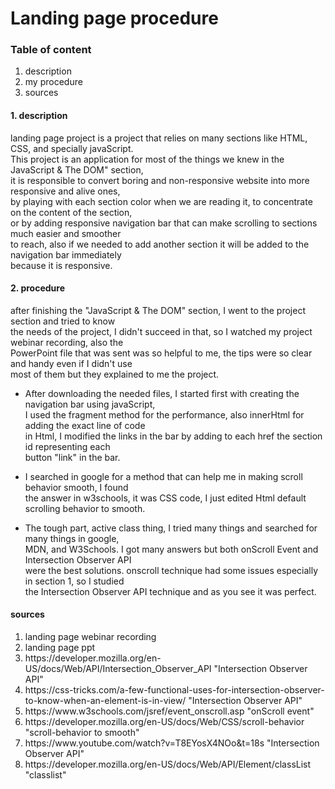 <h1>Landing page procedure</h1>
<h3>Table of content</h3>
<ol>
<li>description
<li>my procedure
<li>sources
</ol>

<h4>1. description</h4>
<p>landing page project is a project that relies on many sections like HTML, CSS, and specially javaScript. <br>This project is an application for most of the things we knew in the JavaScript & The DOM" section, <br>it is responsible to convert boring and non-responsive website into more responsive and alive ones, <br>by playing with each section color when we are reading it, to concentrate on the content of the section, <br>or by adding responsive navigation bar that can make scrolling to sections much easier and smoother <br>to reach, also if we needed to add another section it will be added to the navigation bar immediately <br>because it is responsive.</p>



<h4>2. procedure</h4>
<p>after finishing the "JavaScript & The DOM" section, I went to the project section and tried to know <br>the needs of the project, I didn't succeed in that, so I watched my project webinar recording, also the <br>PowerPoint file that was sent was so helpful to me, the tips were so clear and handy even if I didn't use <br>most of them but they explained to me the project.</p>
<ul>
<li><p>After downloading the needed files, I started first with creating the navigation bar using javaScript, <br>I used the fragment method for the performance, also innerHtml for adding the exact line of code <br>in Html, I modified the links in the bar by adding to each href the section id representing each <br>button "link" in the bar.</p>

<li><p>I searched in google for a method that can help me in making scroll behavior smooth, I found <br>the answer in w3schools, it was CSS code, I just edited Html default scrolling behavior to smooth.</p>

<li><p>The tough part, active class thing, I tried many things and searched for many things in google, <br>MDN, and W3Schools. I got many answers but both onScroll Event and Intersection Observer API <br>were the best solutions. onscroll technique had some issues especially in section 1, so I  studied <br>the Intersection Observer API technique and as you see it was perfect.</p>
</ul>
<h4>sources</h4>
<ol>
<li> landing page webinar recording
<li> landing page ppt
<li> https://developer.mozilla.org/en-US/docs/Web/API/Intersection_Observer_API "Intersection Observer API"
<li> https://css-tricks.com/a-few-functional-uses-for-intersection-observer-to-know-when-an-element-is-in-view/ "Intersection Observer API"
<li> https://www.w3schools.com/jsref/event_onscroll.asp "onScroll event"
<li> https://developer.mozilla.org/en-US/docs/Web/CSS/scroll-behavior "scroll-behavior to smooth"
<li> https://www.youtube.com/watch?v=T8EYosX4NOo&t=18s "Intersection Observer API"
<li> https://developer.mozilla.org/en-US/docs/Web/API/Element/classList "classlist"
</ol>
